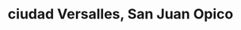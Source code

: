 ---
title: ciudad Versalles, San Juan Opico
url: /ciudad-versalles-san-juan-opico/
latitude: 13.789
longitude: -89.359
---